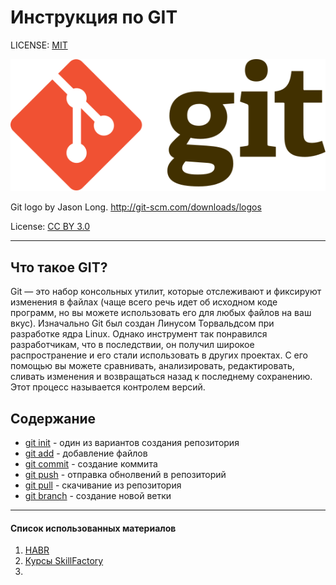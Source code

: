 # Инструкция по GIT


LICENSE: [MIT](license.md)

![gitlogo](./pics/Git-logo.svg)

Git logo by Jason Long. http://git-scm.com/downloads/logos

License: [CC BY 3.0](https://creativecommons.org/licenses/by/3.0/)
***
## Что такое GIT?

Git — это набор консольных утилит, которые отслеживают и фиксируют изменения в файлах (чаще всего речь идет об исходном коде программ, но вы можете использовать его для любых файлов на ваш вкус). Изначально Git был создан Линусом Торвальдсом при разработке ядра Linux. Однако инструмент так понравился разработчикам, что в последствии, он получил широкое распространение и его стали использовать в других проектах. С его помощью вы можете сравнивать, анализировать, редактировать, сливать изменения и возвращаться назад к последнему сохранению. Этот процесс называется контролем версий.

## Содержание

* [git init](init.md) - один из вариантов создания репозитория
* [git add](add.md) - добавление файлов
* [git commit](commit.md) - создание коммита
* [git push](push.md) - отправка обнолвений в репозиторий
* [git pull](pull.md) - скачивание из репозитория
* [git branch](branch.md) - создание новой ветки

***
#### Список использованных материалов

1. [HABR](https://habr.com/ru/company/ruvds/blog/599929/)
2. [Курсы SkillFactory](https://lms.skillfactory.ru/courses/course-v1:SkillFactory+PHPDEV+2021/courseware/d27ba083970241e4b9c5fcb835addce9/ea69748ba20c4e858a6d364ec0b51108/14?activate_block_id=block-v1%3ASkillFactory%2BPHPDEV%2B2021%2Btype%40html%2Bblock%4040b2bec2c5744e93b35df5c91f3a4757)
3. 
